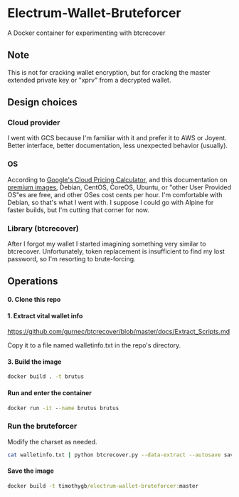 # Electrum-Wallet-Bruteforcer
A Docker container for experimenting with btcrecover

## Note
This is not for cracking wallet encryption, but for cracking the master extended private key or "xprv" from a decrypted wallet.

## Design choices

### Cloud provider

I went with GCS because I'm familiar with it and prefer it to AWS or Joyent. Better interface, better documentation, less unexpected behavior (usually).

### OS

According to [Google's Cloud Pricing Calculator](https://cloud.google.com/products/calculator/), and this documentation on [premium images](https://cloud.google.com/compute/pricing#premiumimages), Debian, CentOS, CoreOS, Ubuntu, or "other User Provided OS"es are free, and other OSes cost cents per hour. I'm comfortable with Debian, so that's what I went with. I suppose I could go with Alpine for faster builds, but I'm cutting that corner for now.

### Library (btcrecover)
After I forgot my wallet I started imagining something very similar to btcrecover. Unfortunately, token replacement is insufficient to find my lost password, so I'm resorting to brute-forcing.

## Operations

#### 0. Clone this repo

#### 1. Extract vital wallet info
https://github.com/gurnec/btcrecover/blob/master/docs/Extract_Scripts.md

Copy it to a file named walletinfo.txt in the repo's directory.

#### 3. Build the image
```cmd
docker build . -t brutus
```

#### Run and enter the container
```cmd
docker run -it --name brutus brutus
```

### Run the bruteforcer
Modify the charset as needed.
```bash
cat walletinfo.txt | python btcrecover.py --data-extract --autosave savefile --custom-wild "abcdefghijklmnopqrstuvwxyzABCDEFGHIJKLMNOPQRSTUVWXYZ0123456789-_/\|()[]^<>@'#$%&*{} " --tokenlist tokens.txt
```

#### Save the image
```cmd
docker build -t timothygb/electrum-wallet-bruteforcer:master
```
